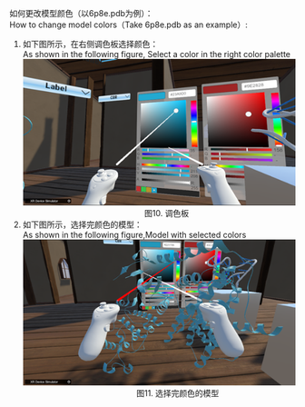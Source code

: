 如何更改模型颜色（以6p8e.pdb为例）：  
How to change model colors（Take 6p8e.pdb as an example）:  
1. 如下图所示，在右侧调色板选择颜色：  
As shown in the following figure, Select a color in the right color palette  
![图片10](png/图片10.png "图片10")  
&emsp;&emsp;&emsp;&emsp;&emsp;&emsp;&emsp;&emsp;&emsp;&emsp;&emsp;&emsp;&emsp;&emsp;&emsp;
图10. 调色板  
2. 如下图所示，选择完颜色的模型：  
As shown in the following figure,Model with selected colors  
![图片11](png/图片11.png "图片11")  
&emsp;&emsp;&emsp;&emsp;&emsp;&emsp;&emsp;&emsp;&emsp;&emsp;&emsp;&emsp;&emsp;&emsp;
图11. 选择完颜色的模型  
